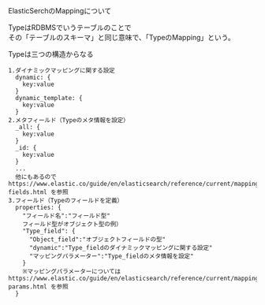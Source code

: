 ElasticSerchのMappingについて  
  
TypeはRDBMSでいうテーブルのことで  
その「テーブルのスキーマ」と同じ意味で、「TypeのMapping」という。  
  
Typeは三つの構造からなる  
```
1.ダイナミックマッピングに関する設定
  dynamic: {
    key:value
  }
  dynamic_template: {
    key:value
  }
2.メタフィールド（Typeのメタ情報を設定）
  _all: {
    key:value
  }
  _id: {
    key:value
  }
  ...
  他にもあるので https://www.elastic.co/guide/en/elasticsearch/reference/current/mapping-fields.html を参照
3.フィールド（Typeのフィールドを定義）
  properties: {
    "フィールド名":"フィールド型"
    フィールド型がオブジェクト型の例）
    "Type_field": { 
      "Object_field":"オブジェクトフィールドの型"
      "dynamic":"Type_fieldのダイナミックマッピングに関する設定"
      "マッピングパラメーター":"Type_fieldのメタ情報を設定"
    }
    ※マッピングパラメーターについては https://www.elastic.co/guide/en/elasticsearch/reference/current/mapping-params.html を参照
  }
```
